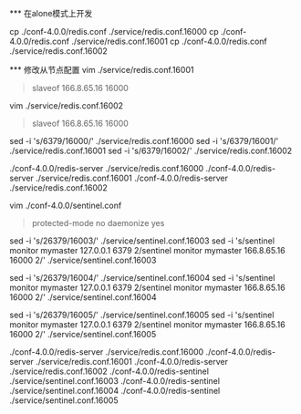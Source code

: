 *** 在alone模式上开发

cp ./conf-4.0.0/redis.conf ./service/redis.conf.16000
cp ./conf-4.0.0/redis.conf ./service/redis.conf.16001
cp ./conf-4.0.0/redis.conf ./service/redis.conf.16002

*** 修改从节点配置
vim ./service/redis.conf.16001
> slaveof 166.8.65.16 16000

vim ./service/redis.conf.16002
> slaveof 166.8.65.16 16000

sed -i 's/6379/16000/' ./service/redis.conf.16000
sed -i 's/6379/16001/' ./service/redis.conf.16001
sed -i 's/6379/16002/' ./service/redis.conf.16002

./conf-4.0.0/redis-server ./service/redis.conf.16000
./conf-4.0.0/redis-server ./service/redis.conf.16001
./conf-4.0.0/redis-server ./service/redis.conf.16002

vim ./conf-4.0.0/sentinel.conf
> protected-mode no
> daemonize yes

sed -i 's/26379/16003/' ./service/sentinel.conf.16003
sed -i 's/sentinel monitor mymaster 127.0.0.1 6379 2/sentinel monitor mymaster 166.8.65.16 16000 2/' ./service/sentinel.conf.16003

sed -i 's/26379/16004/' ./service/sentinel.conf.16004
sed -i 's/sentinel monitor mymaster 127.0.0.1 6379 2/sentinel monitor mymaster 166.8.65.16 16000 2/' ./service/sentinel.conf.16004

sed -i 's/26379/16005/' ./service/sentinel.conf.16005
sed -i 's/sentinel monitor mymaster 127.0.0.1 6379 2/sentinel monitor mymaster 166.8.65.16 16000 2/' ./service/sentinel.conf.16005

./conf-4.0.0/redis-server ./service/redis.conf.16000
./conf-4.0.0/redis-server ./service/redis.conf.16001
./conf-4.0.0/redis-server ./service/redis.conf.16002
./conf-4.0.0/redis-sentinel ./service/sentinel.conf.16003
./conf-4.0.0/redis-sentinel ./service/sentinel.conf.16004
./conf-4.0.0/redis-sentinel ./service/sentinel.conf.16005